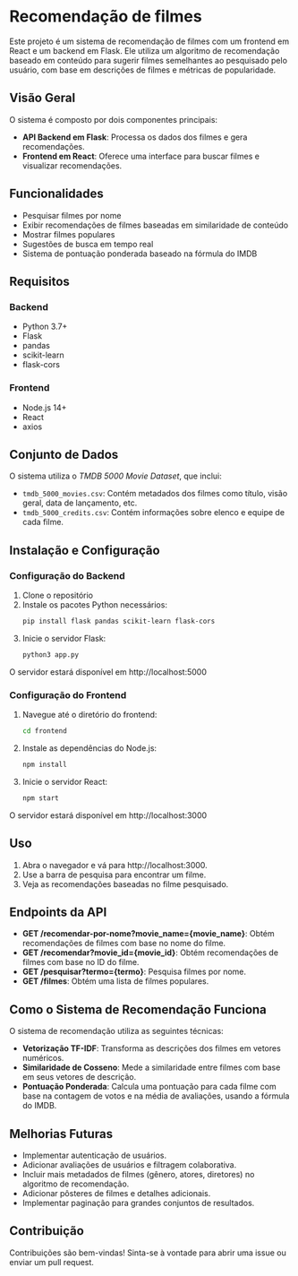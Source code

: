 # Recomendação de filmes

Este projeto é um sistema de recomendação de filmes com um frontend em React e um backend em Flask. Ele utiliza um algoritmo de recomendação baseado em conteúdo para sugerir filmes semelhantes ao pesquisado pelo usuário, com base em descrições de filmes e métricas de popularidade.

## Visão Geral

O sistema é composto por dois componentes principais:
- **API Backend em Flask**: Processa os dados dos filmes e gera recomendações.
- **Frontend em React**: Oferece uma interface para buscar filmes e visualizar recomendações.

## Funcionalidades

- Pesquisar filmes por nome
- Exibir recomendações de filmes baseadas em similaridade de conteúdo
- Mostrar filmes populares
- Sugestões de busca em tempo real
- Sistema de pontuação ponderada baseado na fórmula do IMDB

## Requisitos

### Backend
- Python 3.7+
- Flask
- pandas
- scikit-learn
- flask-cors

### Frontend
- Node.js 14+
- React
- axios

## Conjunto de Dados

O sistema utiliza o *TMDB 5000 Movie Dataset*, que inclui:
- `tmdb_5000_movies.csv`: Contém metadados dos filmes como título, visão geral, data de lançamento, etc.
- `tmdb_5000_credits.csv`: Contém informações sobre elenco e equipe de cada filme.

## Instalação e Configuração

### Configuração do Backend
1. Clone o repositório
2. Instale os pacotes Python necessários:
   ```bash
   pip install flask pandas scikit-learn flask-cors
   ```
3. Inicie o servidor Flask:
   ```bash
   python3 app.py
   ```

O servidor estará disponível em http://localhost:5000

### Configuração do Frontend
1. Navegue até o diretório do frontend:
    ```bash
    cd frontend
    ```
2. Instale as dependências do Node.js:
    ```bash
    npm install
    ```
3. Inicie o servidor React:
    ```bash
    npm start
    ```

O servidor estará disponível em http://localhost:3000

## Uso

1. Abra o navegador e vá para http://localhost:3000.
2. Use a barra de pesquisa para encontrar um filme.
3. Veja as recomendações baseadas no filme pesquisado.


## Endpoints da API

- **GET /recomendar-por-nome?movie_name={movie_name}**: Obtém recomendações de filmes com base no nome do filme.
- **GET /recomendar?movie_id={movie_id}**: Obtém recomendações de filmes com base no ID do filme.
- **GET /pesquisar?termo={termo}**: Pesquisa filmes por nome.
- **GET /filmes**: Obtém uma lista de filmes populares.

## Como o Sistema de Recomendação Funciona

O sistema de recomendação utiliza as seguintes técnicas:

- **Vetorização TF-IDF**: Transforma as descrições dos filmes em vetores numéricos.
- **Similaridade de Cosseno**: Mede a similaridade entre filmes com base em seus vetores de descrição.
- **Pontuação Ponderada**: Calcula uma pontuação para cada filme com base na contagem de votos e na média de avaliações, usando a fórmula do IMDB.

## Melhorias Futuras

- Implementar autenticação de usuários.
- Adicionar avaliações de usuários e filtragem colaborativa.
- Incluir mais metadados de filmes (gênero, atores, diretores) no algoritmo de recomendação.
- Adicionar pôsteres de filmes e detalhes adicionais.
- Implementar paginação para grandes conjuntos de resultados.

## Contribuição

Contribuições são bem-vindas! Sinta-se à vontade para abrir uma issue ou enviar um pull request.
